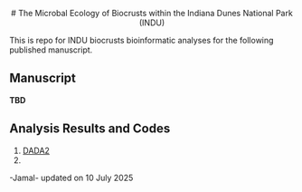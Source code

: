 <p style="text-align: center;">
  # The Microbal Ecology of Biocrusts within the Indiana Dunes National Park (INDU)
</p>

This is repo for INDU biocrusts bioinformatic analyses for the following published manuscript. 

## Manuscript 

**TBD**

## Analysis Results and Codes
1. [DADA2]()
2. 
-Jamal- updated on 10 July 2025
